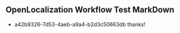 ## OpenLocalization Workflow Test MarkDown
* a42b9326-7d53-4aeb-a9a4-b2d3c50663db thanks!

<!--HONumber=Jul16_HO3-->


